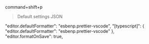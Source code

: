 command+shift+p

> Default settings JSON

"editor.defaultFormatter": "esbenp.prettier-vscode",
"[typescript]": {
"editor.defaultFormatter": "esbenp.prettier-vscode"
},
"editor.formatOnSave": true,
